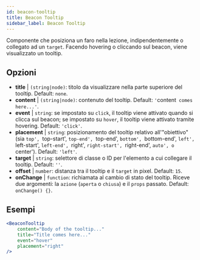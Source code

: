 ```yaml
---
id: beacon-tooltip
title: Beacon Tooltip
sidebar_label: Beacon Tooltip
---
```


Componente che posiziona un faro nella lezione, indipendentemente o collegato ad un `target`. Facendo hovering o cliccando sul beacon, viene visualizzato un tooltip.

## Opzioni

* __title__ | `(string|node)`: titolo da visualizzare nella parte superiore del tooltip. Default: `none`.
* __content__ | `(string|node)`: contenuto del tooltip. Default: `'`content` comes here...'`.
* __event__ | `string`: se impostato su `click`, il tooltip viene attivato quando si clicca sul beacon; se impostato su `hover`, il tooltip viene attivato tramite hovering. Default: `'click'`.
* __placement__ | `string`: posizionamento del tooltip relativo all'"obiettivo" (sia `top', `top-start', `top-end', `top-end', `bottom', `bottom-end', `left', `left-start', `left-end', `right', `right-start', `right-end', `auto', o `center'). Default: `'left'`.
* __target__ | `string`: selettore di classe o ID per l'elemento a cui collegare il tooltip. Default: `''`.
* __offset__ | `number`: distanza tra il tooltip e il `target` in pixel. Default: `15`.
* __onChange__ | `function`: richiamata al cambio di stato del tooltip. Riceve due argomenti: la `azione` (`aperta` o `chiusa`) e il `props` passato. Default: `onChange() {}`.


## Esempi

```jsx live
<BeaconTooltip
    content="Body of the tooltip..."
    title="Title comes here..."
    event="hover"
    placement="right"
/>
```



